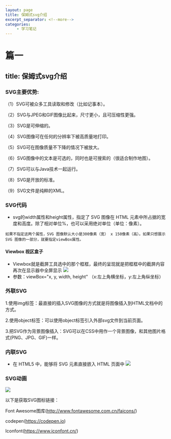 ```yaml
---
layout: page
title: 保姆式svg介绍
excerpt_separator: <!--more-->
categories:
     - 学习笔记
---
```


# 篇一
## title: 保姆式svg介绍

<!--more-->

### SVG主要优势:
（1）SVG可被众多工具读取和修改（比如记事本）。

（2）SVG与JPEG和GIF图像比起来，尺寸更小，且可压缩性更强。

（3）SVG是可伸缩的。

（4）SVG图像可在任何的分辨率下被高质量地打印。

（5）SVG可在图像质量不下降的情况下被放大。

（6）SVG图像中的文本是可选的，同时也是可搜索的（很适合制作地图）。

（7）SVG可以与Java技术一起运行。

（8）SVG是开放的标准。

（9）SVG文件是纯粹的XML。
### SVG代码
* svg的width属性和height属性，指定了 SVG 图像在 HTML 元素中所占据的宽度和高度。除了相对单位%，也可以采用绝对单位（单位：像素）。

```
如果不指定这两个属性，SVG 图像默认大小是300像素（宽） x 150像素（高）。如果只想展示 SVG 图像的一部分，就要指定viewBox属性。
```

#### Viewbox 视区盒子
* Viewbox就是截屏工具选中的那个框框，最终的呈现就是把框框中的截屏内容再次在显示器中全屏显示
![](/assets/https://github.com/RasiLam/lms_web/blob/lms_/assets/SVG1.png?raw=true)
* 参数：viewBox="x, y, width, height" （x:左上角横坐标，y:左上角纵坐标）
 

### 外联SVG
1.使用img标签：最直接的插入SVG图像的方式就是将图像插入到HTML文档中的方式。

2.使用object标签：可以使用object标签引入外部svg文件到当前页面。

3.把SVG作为背景图像插入：SVG可以在CSS中用作一个背景图像，和其他图片格式(PNG、JPG、GIF)一样。

### 内联SVG
* 在 HTML5 中，能够将 SVG 元素直接嵌入 HTML 页面中
![](/assets/https://github.com/RasiLam/lms_web/blob/lms_/assets/SVG2.png?raw=true)

### SVG动画
![](/assets/https://github.com/RasiLam/lms_web/blob/lms_/assets/SVG3.jpg?raw=true)

以下是获取SVG图标链接：

Font Awesome图库(http://www.fontawesome.com.cn/faicons/)

codepen(https://codepen.io)

Iconfont(https://www.iconfont.cn/)




